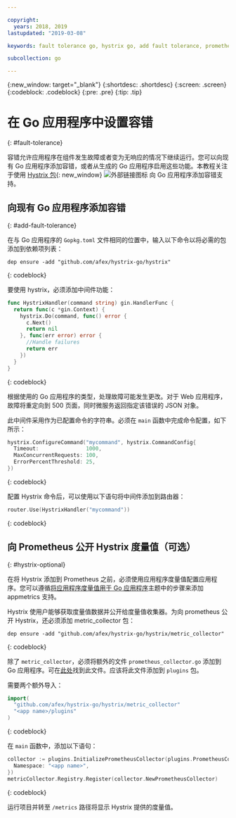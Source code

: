 ```yaml
---

copyright:
  years: 2018, 2019
lastupdated: "2019-03-08"

keywords: fault tolerance go, hystrix go, add fault tolerance, prometheus go, debug go apps

subcollection: go

---
```


{:new_window: target="_blank"}
{:shortdesc: .shortdesc}
{:screen: .screen}
{:codeblock: .codeblock}
{:pre: .pre}
{:tip: .tip}

# 在 Go 应用程序中设置容错
{: #fault-tolerance}

容错允许应用程序在组件发生故障或者变为无响应的情况下继续运行。您可以向现有 Go 应用程序添加容错，或者从生成的 Go 应用程序启用这些功能。本教程关注于使用 [Hystrix 包](https://godoc.org/github.com/afex/hystrix-go/hystrix){: new_window} ![外部链接图标](../icons/launch-glyph.svg "外部链接图标") 向 Go 应用程序添加容错支持。

## 向现有 Go 应用程序添加容错
{: #add-fault-tolerance}

在与 Go 应用程序的 `Gopkg.toml` 文件相同的位置中，输入以下命令以将必需的包添加到依赖项列表：
```
dep ensure -add "github.com/afex/hystrix-go/hystrix"
```
{: codeblock}

要使用 hystrix，必须添加中间件功能：
```go
func HystrixHandler(command string) gin.HandlerFunc {
  return func(c *gin.Context) {
    hystrix.Do(command, func() error {
      c.Next()
      return nil
    }, func(err error) error {
      //Handle failures
      return err
    })
  }
}
``` 
{: codeblock}

根据使用的 Go 应用程序的类型，处理故障可能发生更改。对于 Web 应用程序，故障将重定向到 500 页面，同时微服务返回指定该错误的 JSON 对象。

此中间件采用作为已配置命令的字符串。必须在 `main` 函数中完成命令配置，如下所示：
```go
hystrix.ConfigureCommand("mycommand", hystrix.CommandConfig{
  Timeout:               1000,
  MaxConcurrentRequests: 100,
  ErrorPercentThreshold: 25,
})
```
{: codeblock}

配置 Hystrix 命令后，可以使用以下语句将中间件添加到路由器：
```go
router.Use(HystrixHandler("mycommand"))
```
{: codeblock}

## 向 Prometheus 公开 Hystrix 度量值（可选）
{: #hystrix-optional}

在将 Hystrix 添加到 Prometheus 之前，必须使用应用程序度量值配置应用程序。您可以遵循[将应用程序度量值用于 Go 应用程序](/docs/go/appmetrics.html)主题中的步骤来添加 appmetrics 支持。

Hystrix 使用户能够获取度量值数据并公开给度量值收集器。为向 prometheus 公开 Hystrix，还必须添加 metric_collector 包：
```
dep ensure -add "github.com/afex/hystrix-go/hystrix/metric_collector"
```
{: codeblock}

除了 `metric_collector`，必须将额外的文件 `prometheus_collector.go` 添加到 Go 应用程序。可在[此处](https://github.com/ibm-developer/generator-ibm-core-golang-gin/blob/develop/generators/app/templates/plugins/prometheus_collector.go)找到此文件。应该将此文件添加到 `plugins` 包。

需要两个额外导入：
```go
import(
  "github.com/afex/hystrix-go/hystrix/metric_collector"
  "<app name>/plugins"
)
```
{: codeblock}

在 `main` 函数中，添加以下语句：
```go
collector := plugins.InitializePrometheusCollector(plugins.PrometheusCollectorConfig{
  Namespace: "<app name>",
})
metricCollector.Registry.Register(collector.NewPrometheusCollector)
```
{: codeblock}

运行项目并转至 `/metrics` 路径将显示 Hystrix 提供的度量值。
